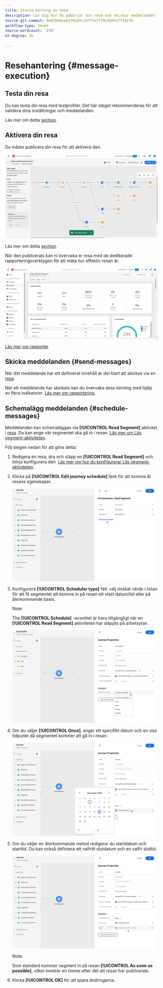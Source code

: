 ```yaml
---
title: Starta körning av resa
description: Lär dig hur du påbörjar din resa och skickar meddelanden
source-git-commit: 0e978d0eab570a28c187f3e7779c450437f16cfb
workflow-type: tm+mt
source-wordcount: '274'
ht-degree: 3%

---
```



# Resehantering {#message-execution}

## Testa din resa

Du kan testa din resa med testprofiler. Det här steget rekommenderas för att validera dina inställningar och meddelanden.

Läs mer om detta [section](testing-the-journey.md).

## Aktivera din resa

Du måste publicera din resa för att aktivera den.

![](assets/jo-journeyuc2_32bis.png)

Läs mer om detta [section](publishing-the-journey.md).


När den publicerats kan ni övervaka er resa med de dedikerade rapporteringsverktygen för att mäta hur effektiv resan är.

![](assets/jo-dynamic_report_journey_12.png)

[Läs mer om rapporter](../reports/live-report.md)

## Skicka meddelanden {#send-messages}

När ditt meddelande har ett definierat innehåll är det klart att skickas via en [resa](journey.md).

När ett meddelande har skickats kan du övervaka dess körning med hjälp av flera indikatorer. [Läs mer om rapportering](../global-report.md).

## Schemalägg meddelanden {#schedule-messages}

Meddelanden kan schemaläggas via **[!UICONTROL Read Segment]** aktivitet i [resa](journey.md). Du kan ange när segmentet ska gå in i resan. [Läs mer om Läs segment-aktiviteten](read-segment.md).

Följ stegen nedan för att göra detta:

1. Redigera en resa, dra och släpp en **[!UICONTROL Read Segment]** och börja konfigurera den. [Läs mer om hur du konfigurerar Läs segment-aktiviteten](read-segment.md#configuring-segment-trigger-activity).

1. Klicka på **[!UICONTROL Edit journey schedule]** länk för att komma åt resans egenskaper.

   ![](assets/message-read-segment-schedule.png)

1. Konfigurera **[!UICONTROL Scheduler type]** fält: välj önskat värde i listan för att få segmentet att komma in på resan ett visst datum/tid eller på återkommande basis.

   >[!NOTE]
   >
   >The **[!UICONTROL Schedule]** -avsnittet är bara tillgängligt när en **[!UICONTROL Read Segment]** aktiviteten har släppts på arbetsytan.

   ![](assets/message-read-segment-scheduler.png)

1. Om du väljer **[!UICONTROL Once]**, anger ett specifikt datum och en viss tidpunkt då segmentet kommer att gå in i resan.

   ![](assets/message-read-segment-scheduler-once.png)

1. Om du väljer en återkommande metod redigerar du startdatum och starttid. Du kan också definiera ett valfritt slutdatum och en valfri sluttid.

   ![](assets/message-read-segment-scheduler-daily.png)

   >[!NOTE]
   >
   >Som standard kommer segment in på resan **[!UICONTROL As soon as possible]**, vilket innebär en timme efter det att resan har publicerats.

1. Klicka **[!UICONTROL OK]** för att spara ändringarna.

<!--Unitary messages that are triggered by an event within a journey cannot be scheduled.-->
